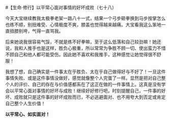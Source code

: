 #【生命⋅修行】以平常心面对事情的好坏成败（七十八）

今天大宝继续教我太极拳老架一路八十一式，结果一个弓步砸拳换到马步按掌怎么也练不顺，别扭难受、心情极度不爽，膝盖也觉得越来越痛。大宝看我这么笨地一直扭膝别垮，气得一直骂我。

后来她说我很容易气馁，不就是练不好拳嘛，至于这么低落和自己较劲嘛！她还说，我和人推手也是这样，胜负心极重，所以常常为争胜不顾一切、使出蛮力不惜不顾自己和他人都可能受伤。因此她不喜欢和我推手，这种感觉让她觉得很不舒服！

我想了想，自己确实是一件事太在乎胜负、太在乎自己做得好与不好了！一旦这件事情失败、或是这件事情没做好，感觉就像整个人完蛋了一样。显然是把对自己整个人的评价、自己的存在与价值感都系在了这正在做的一件事情上。这真是没有学会以平常心面对事情的好坏与成败！继续好好修行吧，时刻提醒自己，一件事的好坏、成败就只是这件事的好坏成败而已，不必逃避面对、也不用夸大到否定或肯定自己整个人生价值！

**以平常心、如实面对！**